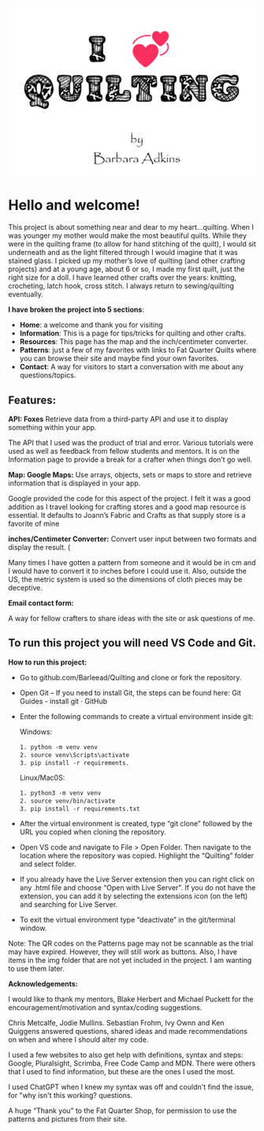 ![alt text](img/Quilting.png)

# Hello and welcome!

This project is about something near and dear to my heart…quilting. When I was younger my mother would make the most beautiful quilts. While they were in the quilting frame (to allow for hand stitching of the quilt), I would sit underneath and as the light filtered through I would imagine that it was stained glass. I picked up my mother’s love of quilting (and other crafting projects) and at a young age, about 6 or so, I made my first quilt, just the right size for a doll. I have learned other crafts over the years: knitting, crocheting, latch hook, cross stitch. I always return to sewing/quilting eventually.

**I have broken the project into 5 sections**:

- **Home**: a welcome and thank you for visiting
- **Information**: This is a page for tips/tricks for quilting and other crafts.
- **Resources**: This page has the map and the inch/centimeter converter.
- **Patterns**: just a few of my favorites with links to Fat Quarter Quilts where you can browse their site and maybe find your own favorites.
- **Contact**: A way for visitors to start a conversation with me about any questions/topics.

## Features:

**API: Foxes**
Retrieve data from a third-party API and use it to display something within your app.

The API that I used was the product of trial and error. Various tutorials were used as well as feedback from fellow students and mentors. It is on the Information page to provide a break for a crafter when things don’t go well.

**Map: Google Maps:**
Use arrays, objects, sets or maps to store and retrieve information that is displayed in your app.

Google provided the code for this aspect of the project. I felt it was a good addition as I travel looking for crafting stores and a good map resource is essential. It defaults to Joann’s Fabric and Crafts as that supply store is a favorite of mine

**inches/Centimeter Converter:**
Convert user input between two formats and display the result. (
    
Many times I have gotten a pattern from someone and it would be in cm and I would have to convert it to inches before I could use it. Also, outside the US, the metric system is used so the dimensions of cloth pieces may be deceptive.

**Email contact form:**

A way for fellow crafters to share ideas with the site or ask questions of me.

## To run this project you will need VS Code and Git.

**How to run this project:**

- Go to github.com/Barleead/Quilting and clone or fork the repository.

- Open Git – If you need to install Git, the steps can be found here: Git Guides - install git · GitHub

- Enter the following commands to create a virtual environment inside git:

  Windows:

      1. python -m venv venv
      2. source venv\Scripts\activate
      3. pip install -r requirements.

  Linux/Mac0S:

      1. python3 -m venv venv
      2. source venv/bin/activate
      3. pip install -r requirements.txt

- After the virtual environment is created, type “git clone” followed by the URL you copied when cloning the repository.

- Open VS code and navigate to File > Open Folder. Then navigate to the location where the repository was copied. Highlight the “Quilting” folder and select folder.
- If you already have the Live Server extension then you can right click on any .html file and choose “Open with Live Server”. If you do not have the extension, you can add it by selecting the extensions icon (on the left) and searching for Live Server.

- To exit the virtual environment type “deactivate” in the git/terminal window.

Note: The QR codes on the Patterns page may not be scannable as the trial may have expired. However, they will still work as buttons. Also, I have items in the img folder that are not yet included in the project. I am wanting to use them later.

**Acknowledgements:**

I would like to thank my mentors, Blake Herbert and Michael Puckett for the encouragement/motivation and syntax/coding suggestions.

Chris Metcalfe, Jodie Mullins. Sebastian Frohm, Ivy Ownn and Ken Quiggens answered questions, shared ideas and made recommendations on when and where I should alter my code.

I used a few websites to also get help with definitions, syntax and steps: Google, Pluralsight, Scrimba, Free Code Camp and MDN. There were others that I used to find information, but these are the ones I used the most.

I used ChatGPT when I knew my syntax was off and couldn't find the issue, for "why isn't this working? questions.

A huge “Thank you” to the Fat Quarter Shop, for permission to use the patterns and pictures from their site.

